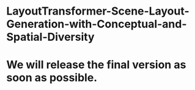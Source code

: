 # LayoutTransformer-Scene-Layout-Generation-with-Conceptual-and-Spatial-Diversity
# We will release the final version as soon as possible.
